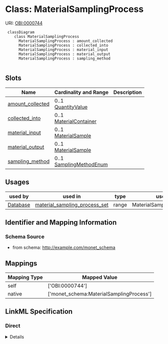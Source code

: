 # Class: MaterialSamplingProcess




URI: [OBI:0000744](http://purl.obolibrary.org/obo/OBI_0000744)




```mermaid
 classDiagram
    class MaterialSamplingProcess
      MaterialSamplingProcess : amount_collected
      MaterialSamplingProcess : collected_into
      MaterialSamplingProcess : material_input
      MaterialSamplingProcess : material_output
      MaterialSamplingProcess : sampling_method
      
```




<!-- no inheritance hierarchy -->


## Slots

| Name | Cardinality and Range  | Description  |
| ---  | ---  | --- |
| [amount_collected](amount_collected.md) | 0..1 <br/> [QuantityValue](QuantityValue.md)  |   |
| [collected_into](collected_into.md) | 0..1 <br/> [MaterialContainer](MaterialContainer.md)  |   |
| [material_input](material_input.md) | 0..1 <br/> [MaterialSample](MaterialSample.md)  |   |
| [material_output](material_output.md) | 0..1 <br/> [MaterialSample](MaterialSample.md)  |   |
| [sampling_method](sampling_method.md) | 0..1 <br/> [SamplingMethodEnum](SamplingMethodEnum.md)  |   |


## Usages


| used by | used in | type | used |
| ---  | --- | --- | --- |
| [Database](Database.md) | [material_sampling_process_set](material_sampling_process_set.md) | range | MaterialSamplingProcess |



## Identifier and Mapping Information







### Schema Source


* from schema: http://example.com/monet_schema







## Mappings

| Mapping Type | Mapped Value |
| ---  | ---  |
| self | ['OBI:0000744'] |
| native | ['monet_schema:MaterialSamplingProcess'] |


## LinkML Specification

<!-- TODO: investigate https://stackoverflow.com/questions/37606292/how-to-create-tabbed-code-blocks-in-mkdocs-or-sphinx -->

### Direct

<details>
```yaml
name: MaterialSamplingProcess
title: Material sampling process
from_schema: http://example.com/monet_schema
aliases:
- weighing-activity
rank: 1000
slots:
- amount_collected
- collected_into
- material_input
- material_output
- sampling_method
class_uri: OBI:0000744

```
</details>

### Induced

<details>
```yaml
name: MaterialSamplingProcess
title: Material sampling process
from_schema: http://example.com/monet_schema
aliases:
- weighing-activity
rank: 1000
attributes:
  amount_collected:
    name: amount_collected
    title: amount collected
    from_schema: http://example.com/monet_schema
    aliases:
    - weighing-activity.weight
    rank: 1000
    alias: amount_collected
    owner: MaterialSamplingProcess
    domain_of:
    - MaterialSamplingProcess
    range: QuantityValue
    inlined: true
  collected_into:
    name: collected_into
    title: collected into
    from_schema: http://example.com/monet_schema
    aliases:
    - weighing-activity.contanier
    rank: 1000
    alias: collected_into
    owner: MaterialSamplingProcess
    domain_of:
    - MaterialSamplingProcess
    range: MaterialContainer
    inlined: true
  material_input:
    name: material_input
    title: material input
    examples:
    - value: somextract:6
    - value: soil:1
    from_schema: http://example.com/monet_schema
    aliases:
    - weighing-activity.source_material
    rank: 1000
    alias: material_input
    owner: MaterialSamplingProcess
    domain_of:
    - DissolvingProcess
    - MaterialSamplingProcess
    - ReactionActivity
    range: MaterialSample
  material_output:
    name: material_output
    title: material output
    examples:
    - value: somextract:7
    - value: somextract:6
    from_schema: http://example.com/monet_schema
    aliases:
    - weighing-activity.id
    rank: 1000
    alias: material_output
    owner: MaterialSamplingProcess
    domain_of:
    - DissolvingProcess
    - MaterialSamplingProcess
    - ReactionActivity
    range: MaterialSample
  sampling_method:
    name: sampling_method
    title: sampling method
    from_schema: http://example.com/monet_schema
    rank: 1000
    alias: sampling_method
    owner: MaterialSamplingProcess
    domain_of:
    - MaterialSamplingProcess
    range: SamplingMethodEnum
class_uri: OBI:0000744

```
</details>